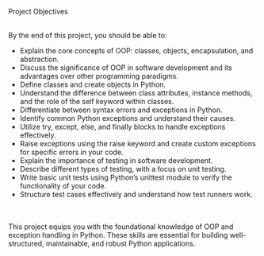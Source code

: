 Project Objectives<br><br>

By the end of this project, you should be able to:<br>

* Explain the core concepts of OOP: classes, objects, encapsulation, and abstraction.
* Discuss the significance of OOP in software development and its advantages over other programming paradigms.
* Define classes and create objects in Python.
* Understand the difference between class attributes, instance methods, and the role of the self keyword within classes.
* Differentiate between syntax errors and exceptions in Python.
* Identify common Python exceptions and understand their causes.
* Utilize try, except, else, and finally blocks to handle exceptions effectively.
* Raise exceptions using the raise keyword and create custom exceptions for specific errors in your code.
* Explain the importance of testing in software development.
* Describe different types of testing, with a focus on unit testing.
* Write basic unit tests using Python’s unittest module to verify the functionality of your code.
* Structure test cases effectively and understand how test runners work.

<br><br>This project equips you with the foundational knowledge of OOP and exception handling in Python. These skills are essential for building well-structured, maintainable, and robust Python applications.
